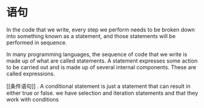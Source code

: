 # 语句

In the code that we write, every step we perform needs to be broken down into something known as a statement, and those statements will be performed in sequence.

In many programming languages, the sequence of code that we write is made up of what are called statements. A statement expresses some action to be carried out and is made up of several internal components. These are called expressions.

[[条件语句]]
. A conditional statement is just a statement that can result in either true or false.
we have selection and iteration statements and that they work with conditions
